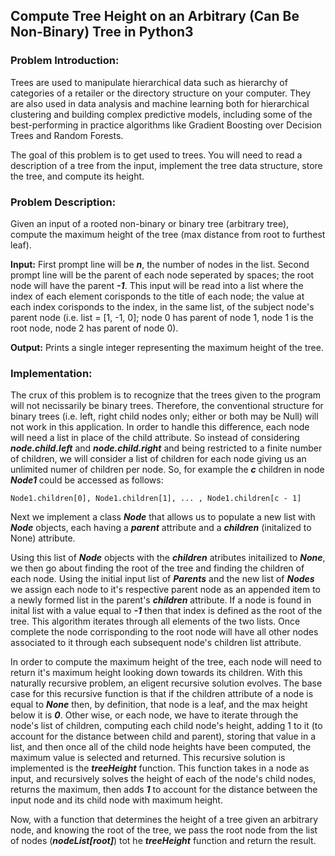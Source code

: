 ## Compute Tree Height on an Arbitrary (Can Be Non-Binary) Tree in Python3

### Problem Introduction:
Trees are used to manipulate hierarchical data such as hierarchy of categories of a retailer or the directory
structure on your computer. They are also used in data analysis and machine learning both for hierarchical clustering and building complex predictive models, including some of the best-performing in practice
algorithms like Gradient Boosting over Decision Trees and Random Forests.

The goal of this problem is to get used to trees. You will need to read a description of a tree from the input, implement the tree data structure, store the tree, and compute its height.

### Problem Description:
Given an input of a rooted non-binary or binary tree (arbitrary tree), compute the maximum height of the tree (max distance from root to furthest leaf).

**Input:** First prompt line will be ***n***, the number of nodes in the list.  Second prompt line will be the parent of each node seperated by spaces; the root node will have the parent ***-1***.  This input will be read into a list where the index of each element corisponds to the title of each node; the value at each index corisponds to the index, in the same list, of the subject node's parent node (i.e. list = [1, -1, 0]; node 0 has parent of node 1, node 1 is the root node, node 2 has parent of node 0).

**Output:** Prints a single integer representing the maximum height of the tree.

### Implementation:
The crux of this problem is to recognize that the trees given to the program will not necissarily be binary trees.  Therefore, the conventional structure for binary trees (i.e. left, right child nodes only; either or both may be Null) will not work in this application.  In order to handle this difference, each node will need a list in place of the child attribute.  So instead of considering ***node.child.left*** and ***node.child.right*** and being restricted to a finite number of children, we will consider a list of children for each node giving us an unlimited numer of children per node.  So, for example the ***c*** children in node ***Node1*** could be accessed as follows:

`Node1.children[0], Node1.children[1], ... , Node1.children[c - 1]`

Next we implement a class ***Node*** that allows us to populate a new list with ***Node*** objects, each having a ***parent*** attribute and a ***children*** (initalized to None) attribute.

Using this list of ***Node*** objects with the ***children*** atributes initailized to ***None***, we then go about finding the root of the tree and finding the children of each node.  Using the initial input list of ***Parents*** and the new list of ***Nodes*** we assign each node to it's respective parent node as an appended item to a newly formed list in the parent's ***children*** attribute.  If a node is found in inital list with a value equal to ***-1*** then that index is defined as the root of the tree.  This algorithm iterates through all elements of the two lists.  Once complete the node corrisponding to the root node will have all other nodes associated to it through each subsequent node's children list attribute.

In order to compute the maximum height of the tree, each node will need to return it's maximum height looking down towards its children.  With this naturally recursive problem, an eligent recursive solution evolves.  The base case for this recursive function is that if the children attribute of a node is equal to ***None*** then, by definition, that node is a leaf, and the max height below it is ***0***.  Other wise, or each node, we have to iterate through the node's list of children, computing each child node's height, adding 1 to it (to account for the distance between child and parent), storing that value in a list, and then once all of the child node heights have been computed, the maximum value is selected and returned.  This recursive solution is implemented is the ***treeHeight*** function. This function takes in a node as input, and recursively solves the height of each of the node's child nodes, returns the maximum, then adds ***1*** to account for the distance between the input node and its child node with maximum height.

Now, with a function that determines the height of a tree given an arbitrary node, and knowing the root of the tree, we pass the root node from the list of nodes (***nodeList[root]***) tot he ***treeHeight*** function and return the result.
